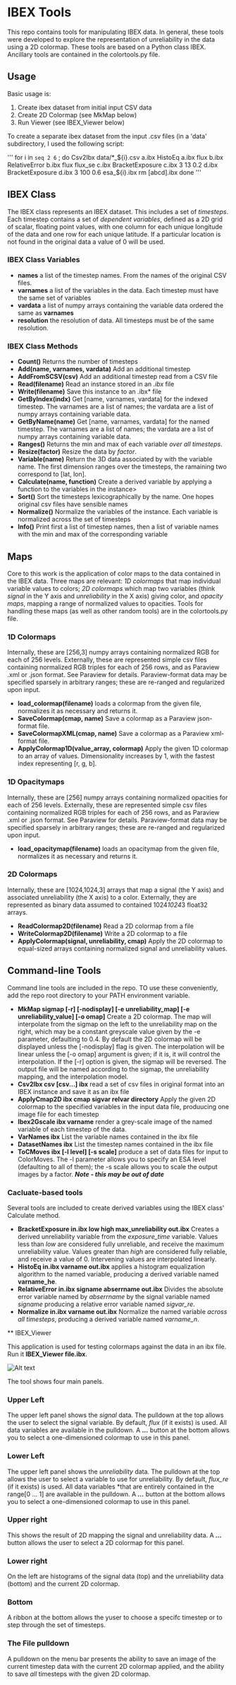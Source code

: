 # IBEX Tools

This repo contains tools for manipulating IBEX data.   In general, these tools were developed to explore the representation of unreliability in the data using a 2D colormap.  These tools are based on a Python class IBEX.   Ancillary tools are contained in the colortools.py file.

## Usage

Basic usage is:

1. Create ibex dataset from initial input CSV data
2. Create 2D Colormap (see MkMap below)
3. Run Viewer (see IBEX_Viewer below)

To create a separate ibex dataset from the input .csv files (in a 'data' subdirectory, I used the following script:

'''
for i in `seq 2 6` ; do
  Csv2Ibx data/*_${i}.csv a.ibx
  HistoEq a.ibx flux b.ibx
  RelativeError b.ibx flux flux_se c.ibx
  BracketExposure c.ibx 3 13 0.2 d.ibx
  BracketExposure d.ibx 3 100 0.6 esa_${i}.ibx
  rm [abcd].ibx
done
'''

## IBEX Class

The IBEX class represents an IBEX dataset.  This includes a set of *timesteps*.  Each timestep contains a set of *dependent variables*, defined as a 2D grid of scalar, floating point values, with one column for each unique longitude of the data and one row for each unique latitude.  If a particular location is not found in the original data a value of 0 will be used.

### IBEX Class Variables

- **names** a list of the timestep names.   From the names of the original CSV files.
- **varnames** a list of the variables in the data.   Each timestep must have the same set of variables
- **vardata** a list of numpy arrays containing the variable data ordered the same as **varnames**
- **resolution** the resolution of data.  All timesteps must be of the same resolution.

### IBEX Class Methods

- **Count()** Returns the number of timesteps
- **Add(name, varnames, vardata)** Add an additional timestep
- **AddFromSCSV(csv)**  Add an additional timestep read from a CSV file
- **Read(filename)** Read an instance stored in an *.ibx* file
- **Write(filename)** Save this instance to an .ibx* file
- **GetByIndex(indx)** Get [name, varnames, vardata] for the indexed timestep.   The varnames are a list of names; the vardata are a list of numpy arrays containing variable data.
- **GetByName(name)** Get [name, varnames, vardata] for the named timestep.   The varnames are a list of names; the vardata are a list of numpy arrays containing variable data.
- **Ranges()** Returns the min and max of each variable *over all timesteps*.
- **Resize(factor)**  Resize the data by *factor*.
- **Variable(name)**  Return the 3D data associated by with the variable name.   The first dimension ranges over the timesteps, the ramaining two correspond to [lat, lon].
- **Calculate(name, function)** Create a derived variable by applying  a function to the variables in the instance>
- **Sort()** Sort the timesteps lexicographically by the name.  One hopes original csv files have sensible names
- **Normalize()** Normalize the variables of the instance.  Each variable is normalized across the set of timesteps
- **Info()**  Print first a list of timestep names, then a list of variable names with the min and max of the corresponding variable

## Maps

Core to this work is the application of color maps to the data contained in the IBEX data.   Three maps are relevant: *1D colormaps* that map individual variable values to colors; *2D colormaps* which map two variables (think *signal* in the Y axis and *unreliability* in the X axis) giving color, and *opacity maps*, mapping a range of normalized values to opacities.  Tools for handling these maps (as well as other random tools) are in the colortools.py file.

### 1D Colormaps

Internally, these are [256,3] numpy arrays containing normalized RGB for each of 256 levels.  Externally, these are represented simple csv files containing normalized RGB triples for each of 256 rows, and as Paraview .xml or .json format.   See Paraview for details.  Paraview-format data may be specified sparsely in arbitrary ranges; these are re-ranged and regularized upon input.

- **load_colormap(filename)** loads a colormap from the given file, normalizes it as necessary and returns it.
- **SaveColormap(cmap, name)** Save a colormap as a Paraview json-format file.
- **SaveColormapXML(cmap, name)** Save a colormap as a Paraview xml-format file.
- **ApplyColormap1D(value_array, colormap)**  Apply the given 1D colormap to an array of values.  Dimensionality increases by 1, with the fastest index representing [r, g, b].

###  1D Opacitymaps

Internally, these are [256] numpy arrays containing normalized opacities for each of 256 levels.  Externally, these are represented simple csv files containing normalized RGB triples for each of 256 rows, and as Paraview .xml or .json format.   See Paraview for details.  Paraview-format data may be specified sparsely in arbitrary ranges; these are re-ranged and regularized upon input.

- **load_opacitymap(filename)** loads an opacitymap from the given file, normalizes it as necessary and returns it.

### 2D Colormaps

Internally, these are [1024,1024,3] arrays that map a signal (the Y axis) and associated unreliability (the X axis) to a color.  Externally, they are represented as binary data assumed to contained 1024*1024*3 float32 arrays.

- **ReadColormap2D(filename)** Read a 2D colormap from a file
- **WriteColormap2D(filename)** Write a 2D colormap to a file
- **ApplyColormap(signal, unreliability, cmap)** Apply the 2D colormap to equal-sized arrays containing normalized signal and unreliability values.

## Command-line Tools

Command line tools are included in the repo.   TO use these conveniently, add the repo root directory to your PATH environment variable.

- **MkMap sigmap [-r] [-nodisplay] [-e unreliability_map] [-e unreliability_value] [-o omap]** Create a 2D colormap.  The map will interpolate from the sigmap on the left to the unreliability map on the right, which may be a constant greyscale value given by the -e parameter, defaulting to 0.4.  By default the 2D colormap will be displayed unless the [-nodisplay] flag is given.  The interpolation will be linear unless the [-o omap] argument is given; if it is, it will control the interpolation.   If the [-r] option is given, the sigmap will be reversed.  The output file will be named according to the sigmap, the unreliability mapping, and the interpolation model.
- **Csv2Ibx csv [csv...] ibx** read a set of csv files in original format into an IBEX instance and save it as an ibx file
- **ApplyCmap2D ibx cmap sigvar relvar directory** Apply the given 2D colormap to the specified variables in the input data file, produucing one image file for each timestep
- **Ibex2Gscale ibx varname** render a grey-scale image of the named variable of each timestep of the data.
- **VarNames ibx** List the variable names contained in the ibx file
- **DatasetNames ibx** List the timestep names contained in the ibx file
- **ToCMoves ibx [-l level] [-s scale]** produce a set of data files for input to ColorMoves.  The -l parameter allows you to specify an ESA level (defaulting to all of them); the -s scale allows you to scale the output images by a factor.  ***Note - this may be out of date***

### Cacluate-based tools

Several tools are included to create derived variables using the IBEX class' Calculate method.

- **BracketExposure in.ibx low high max_unreliability out.ibx**  Creates a derived unreliability variable from the *exposure_time* variable.  Values less than *low* are considered fully unreliable, and receive the maximum unreliability value.   Values greater than *high* are considered fully reliable, and receive a value of 0.  Intervening values are interpolated linearly.
- **HistoEq in.ibx varname out.ibx** applies a histogram equalization algorithm to the named variable, producing a derived variable named **varname_he**.
- **RelativeError in.ibx signame abserrname out.ibx** Divides the absolute error variable named by *abserrname* by the signal variable named *signame*  producing a relative error variable named *sigvar_re*.
- **Normalize in.ibx varname out.ibx** Normalize the named variable *across all timesteps*, producing a derived variable named *varname_n*.

** IBEX_Viewer

This application is used for testing colormaps against the data in an ibx file.  Run it **IBEX_Viewer file.ibx**.

![Alt text](./IBEX.png?raw=true "IBEX")

The tool shows four main panels.   

### Upper Left

The upper left panel shows the *signal* data.  The pulldown at the top allows the user to select the signal variable.   By default, *flux* (if it exists) is used.    All data variables are available in the pulldown.   A ***...*** button at the bottom allows you to select a one-dimensioned colormap to use in this panel.


### Lower Left

The upper left panel shows the *unreliability* data.  The pulldown at the top allows the user to select a variable to use for unreliability.   By default, *flux_re* (if it exists) is used.    All data variables *that are entirely contained in the range[0 ... 1] are available in the pulldown.   A ***...*** button at the bottom allows you to select a one-dimensioned colormap to use in this panel.

### Upper right 

This shows the result of 2D mapping the signal and unreliability data.  A ***...*** button allows the user to select a 2D colormap for this panel.

### Lower right

On the left are histograms of the signal data (top) and the unreliability data (bottom) and the current 2D colormap.

### Bottom

A ribbon at the bottom allows the yuser to choose a specifc timestep or to step through the set of timesteps.

### The File pulldown

A pulldown on the menu bar presents the ability to save an image of the current timestep data with the current 2D colormap applied, and the ability to save *all* timesteps with the given 2D colormap.


